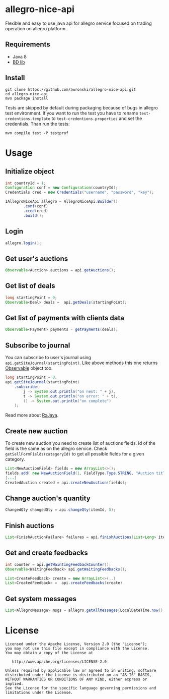 # allegro-nice-api
Flexible and easy to use java api for allegro service focused on trading operation on allegro platform.

## Requirements
- Java 8
- [BD lib](https://github.com/awronski/bd)

## Install
```
git clone https://github.com/awronski/allegro-nice-api.git
cd allegro-nice-api
mvn package install
```
Tests are skipped by default during packaging because of bugs in allegro test environment.
If you want to run the test you have to rename ```test-credentions.template``` to ```test-credentions.properties``` and set the credentials.
Than run the tests:
```
mvn compile test -P testprof
```

# Usage

## Initialize object
```java
int countryId = 1;
Configuration conf = new Configuration(countryId);
Credentials cred = new Credentials("username", "password", "key");

IAllegroNiceApi allegro = AllegroNiceApi.Builder()
        .conf(conf)
        .cred(cred)
        .build();
```

## Login
```java
allegro.login();
```

## Get user's auctions
```java
Observable<Auction> auctions = api.getAuctions();
```

## Get list of deals
```java
long startingPoint = 0;
Observable<Deal> deals =  api.getDeals(startingPoint);
```

## Get list of payments with clients data
```java
Observable<Payment> payments - getPayments(deals);
```
## Subscribe to journal
You can subscribe to user's journal using ```api.getSiteJournal(startingPoint)```.
Like above methods this one returns [Observable](http://reactivex.io/documentation/observable.html) object too.
```java
long startingPoint = 0;
api.getSiteJournal(startingPoint)
    .subscribe(
        j -> System.out.println("on next: " + j),
        t -> System.out.println("on error: " + t),
        () -> System.out.println("on complete")
    );
```
Read more about [RxJava](https://github.com/ReactiveX/RxJava).

## Create new auction
To create new auction you need to create list of auctions fields.
Id of the field is the same as on the allegro service. Check ```getSellFormFields(categoryId)``` to get
all possible fields for a given category.

```java
List<NewAuctionField> fields = new ArrayList<>();
fields.add( new NewAuctionField(1, FieldType.Type.STRING, "Auction title") );
[...]
CreatedAuction created = api.createNewAuction(fields);
```

## Change auction's quantity
```java
ChangedQty changedQty = api.changeQty(itemId, 5);
```

## Finish auctions
```java
List<FinishAuctionFailure> failures = api.finishAuctions(List<Long> itemsIds);
```

## Get and create feedbacks
```java
int counter = api.getWaintingFeedbackCounter();
Observable<WaitingFeedback> api.getWaitingFeedbacks();

List<CreateFeedback> create = new ArrayList<>(..)
List<CreatedFeedback> =  api.createFeedbacks(create)
```

## Get system messages
```java
List<AllegroMessage> msgs = allegro.getAllMessages(LocalDateTime.now().minusDays(30));
```

License
=======

    Licensed under the Apache License, Version 2.0 (the "License");
    you may not use this file except in compliance with the License.
    You may obtain a copy of the License at

       http://www.apache.org/licenses/LICENSE-2.0

    Unless required by applicable law or agreed to in writing, software
    distributed under the License is distributed on an "AS IS" BASIS,
    WITHOUT WARRANTIES OR CONDITIONS OF ANY KIND, either express or implied.
    See the License for the specific language governing permissions and
    limitations under the License.
